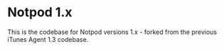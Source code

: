 Notpod 1.x
==========

This is the codebase for Notpod versions 1.x - forked from the previous iTunes Agent 1.3 codebase.